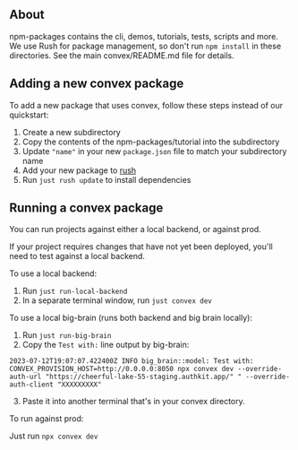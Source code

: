 ## About

npm-packages contains the cli, demos, tutorials, tests, scripts and more. We use
Rush for package management, so don't run `npm install` in these directories.
See the main convex/README.md file for details.

## Adding a new convex package

To add a new package that uses convex, follow these steps instead of our
quickstart:

1. Create a new subdirectory
2. Copy the contents of the npm-packages/tutorial into the subdirectory
3. Update `"name"` in your new `package.json` file to match your subdirectory
   name
4. Add your new package to
   [rush](https://github.com/get-convex/convex/blob/main/npm-packages/rush.json#L296)
5. Run `just rush update` to install dependencies

## Running a convex package

You can run projects against either a local backend, or against prod.

If your project requires changes that have not yet been deployed, you'll need to
test against a local backend.

To use a local backend:

1. Run `just run-local-backend`
2. In a separate terminal window, run `just convex dev`

To use a local big-brain (runs both backend and big brain locally):

1. Run `just run-big-brain`
2. Copy the `Test with:` line output by big-brain:

`2023-07-12T19:07:07.422400Z INFO big_brain::model: Test with: CONVEX_PROVISION_HOST=http://0.0.0.0:8050 npx convex dev --override-auth-url "https://cheerful-lake-55-staging.authkit.app/" " --override-auth-client "XXXXXXXXX"`

3. Paste it into another terminal that's in your convex directory.

To run against prod:

Just run `npx convex dev`
